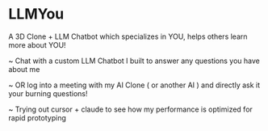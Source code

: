 # LLMYou
A 3D Clone + LLM Chatbot which specializes in YOU, helps others learn more about YOU!

~ Chat with a custom LLM Chatbot I built to answer any questions you have about me 

~ OR log into a meeting with my AI Clone ( or another AI ) and directly ask it your burning questions! 

~ Trying out cursor + claude to see how my performance is optimized for rapid prototyping


